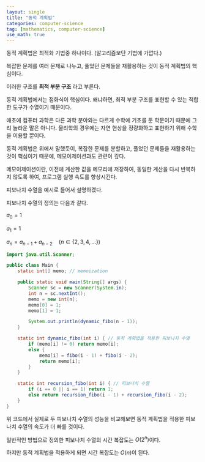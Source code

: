 ```yaml
---
layout: single
title: "동적 계획법"
categories: computer-science
tag: [mathematics, computer-science]
use_math: true
---
```


동적 계획법은 최적화 기법중 하나이다. (알고리즘보단 기법에 가깝다.)

복잡한 문제를 여러 문제로 나누고, 풀었던 문제들을 재활용하는 것이 동적 계획법의 핵심이다.

이러한 구조를 **최적 부분 구조** 라고 부른다.

동적 계획법에서는 점화식이 핵심이다.
왜냐하면, 최적 부분 구조를 표현할 수 있는 적합한 도구가 수열이기 때문이다.

애초에 컴퓨터 과학은 다른 과학 분야와는 다르게 수학에 기초를 둔 학문이기 때문에 그리 놀라운 말은 아니다. 물리학의 경우에는 자연 현상을 정량화하고 표현하기 위해 수학을 이용할 뿐이다.

동적 계획법은 위에서 말했듯이, 복잡한 문제를 분할하고, 풀었던 문제들을 재활용하는 것이 핵심이기 때문에, 메모이제이션과도 관련이 깊다.

메모이제이션이란, 이전에 계산한 값을 메모리에 저장하여, 동일한 계산을 다시 반복하지 않도록 하여, 프로그램 실행 속도를 향상시킨다.

피보나치 수열을 예시로 들어서 설명하겠다.

피보나치 수열의 정의는 다음과 같다.

$a_0=1$

$a_1=1$

$a_n = a_{n-1} + a_{n-2} \quad (n\in\{2, 3, 4, ...\})$

```java
import java.util.Scanner;

public class Main {
    static int[] memo; // memoization

    public static void main(String[] args) {
        Scanner sc = new Scanner(System.in);
        int n = sc.nextInt();
        memo = new int[n];
        memo[0] = 1;
        memo[1] = 1;

        System.out.println(dynamic_fibo(n - 1));
    }

    static int dynamic_fibo(int i) { // 동적 계획법을 적용한 피보나치 수열
        if (memo[i] != 0) return memo[i];
        else {
            memo[i] = fibo(i - 1) + fibo(i - 2);
            return memo[i];
        }
    }

    static int recursion_fibo(int i) { // 피보나치 수열
        if (i == 0 || i == 1) return 1;
        else return recursion_fibo(i - 1) + recursion_fibo(i - 2);
    }
}
```

위 코드에서 실제로 두 피보나치 수열의 성능을 비교해보면 동적 계획법을 적용한 피보나치 수열의 속도가 더 빠를 것이다.

일반적인 방법으로 정의한 피보나치 수열의 시간 복잡도는 $O(2^n)$이다.

하지만 동적 계획법을 적용하게 되면 시간 복잡도는 $O(n)$이 된다.
